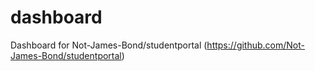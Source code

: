 # dashboard
Dashboard for Not-James-Bond/studentportal (https://github.com/Not-James-Bond/studentportal)

